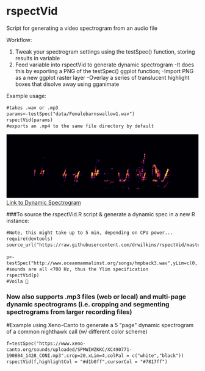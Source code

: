 # rspectVid
Script for generating a video spectrogram from an audio file

Workflow: 
1. Tweak your spectrogram settings using the testSpec() function, storing results in variable
2. Feed variable into rspectVid to generate dynamic spectrogram
  -It does this by exporting a PNG of the testSpec() ggplot function;
  -Import PNG as a new ggplot raster layer
  -Overlay a series of translucent highlight boxes that disolve away using gganimate
      
Example usage:
```
#takes .wav or .mp3
params<-testSpec("data/Femalebarnswallow1.wav") 
rspectVid(params) 
#exports an .mp4 to the same file directory by default
```


![Static Spectrogram](https://raw.githubusercontent.com/drwilkins/rspectVid/master/temp/Female%20barn%20swallow%201.PNG)
[Link to Dynamic Spectrogram](https://github.com/drwilkins/rspectVid/blob/master/data/FemaleBarnSwallow1.mp4)



###To source the rspectVid.R script & generate a dynamic spec in a new R instance:
```
#Note, this might take up to 5 min, depending on CPU power...
require(devtools)
source_url("https://raw.githubusercontent.com/drwilkins/rspectVid/master/rspectVid.R")

p<-testSpec("http://www.oceanmammalinst.org/songs/hmpback3.wav",yLim=c(0,.7),crop=6,ampTrans=3) 
#sounds are all <700 Hz, thus the Ylim specification
rspectVid(p)
#Voila 🐋
```

### Now also supports .mp3 files (web or local) and multi-page dynamic spectrograms (i.e. cropping and segmenting spectrograms from larger recording files)

#Example using Xeno-Canto to generate a 5 "page" dynamic spectrogram of a common nighthawk call (w/ different color scheme)
```
f=testSpec("https://www.xeno-canto.org/sounds/uploaded/SPMWIWZKKC/XC490771-190804_1428_CONI.mp3",crop=20,xLim=4,colPal = c("white","black"))
rspectVid(f,highlightCol = "#d1b0ff",cursorCol = "#7817ff")
```